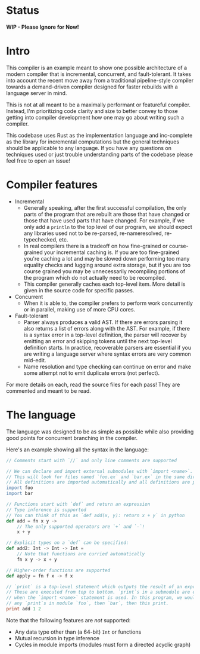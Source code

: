 # Status

**WIP - Please Ignore for Now!**

# Intro

This compiler is an example meant to show one possible architecture of a modern compiler
that is incremental, concurrent, and fault-tolerant. It takes into account the recent
move away from a traditional pipeline-style compiler towards a demand-driven compiler
designed for faster rebuilds with a language server in mind.

This is not at all meant to be a maximally performant or featureful compiler.
Instead, I'm prioritizing code clarity and size to better convey to those getting into
compiler development how one may go about writing such a compiler.

This codebase uses Rust as the implementation language and inc-complete as the library
for incremental computations but the general techniques should be applicable to any language.
If you have any questions on techniques used or just trouble understanding parts of the
codebase please feel free to open an issue!

# Compiler features

- Incremental
  - Generally speaking, after the first successful compilation, the only parts of the program
  that are rebuilt are those that have changed or those that have used parts that have changed.
  For example, if we only add a `println` to the top level of our program, we should expect
  any libraries used not to be re-parsed, re-nameresolved, re-typechecked, etc.
  - In real compilers there is a tradeoff on how fine-grained or course-grained your incremental
  caching is. If you are too fine-grained you're caching a lot and may be slowed down performing
  too many equality checks and lugging around extra storage, but if you are too course grained you
  may be unnecessarily recompiling portions of the program which do not actually need to be recompiled.
  - This compiler generally caches each top-level item. More detail is given in the source code for
  specific passes.
- Concurrent
  - When it is able to, the compiler prefers to perform work concurrently or in parallel, making
  use of more CPU cores.
- Fault-tolerant
  - Parser always produces a valid AST. If there are errors parsing it also returns a list of
  errors along with the AST. For example, if there is a syntax error in a top-level definition,
  the parser will recover by emitting an error and skipping tokens until the next top-level definition
  starts. In practice, recoverable parsers are essential if you are writing a language server
  where syntax errors are very common mid-edit.
  - Name resolution and type checking can continue on error and make some attempt not to emit
  duplicate errors (not perfect).

For more details on each, read the source files for each pass! They are commented and meant to be read.

# The language

The language was designed to be as simple as possible while also providing good points for
concurrent branching in the compiler.

Here's an example showing all the syntax in the language:

```boo
// Comments start with `//` and only line comments are supported

// We can declare and import external submodules with `import <name>`.
// This will look for files named `foo.ex` and `bar.ex` in the same directory.
// All definitions are imported automatically and all definitions are public
import foo
import bar

// Functions start with `def` and return an expression
// Type inference is supported
// You can think of this as `def add(x, y): return x + y` in python
def add = fn x y ->
    // The only supported operators are `+` and `-`!
    x + y

// Explicit types on a `def` can be specified:
def add2: Int -> Int -> Int =
    // Note that functions are curried automatically
    fn x y -> x + y

// Higher-order functions are supported
def apply = fn f x -> f x

// `print` is a top-level statement which outputs the result of an expression.
// These are executed from top to bottom. `print`s in a submodule are executed
// when the `import <name>` statement is used. In this program, we would print
// any `print`s in module `foo`, then `bar`, then this print.
print add 1 2
```

Note that the following features are _not_ supported:
- Any data type other than (a 64-bit) `Int` or functions
- Mutual recursion in type inference
- Cycles in module imports (modules must form a directed acyclic graph)
